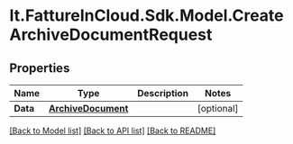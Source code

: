 # It.FattureInCloud.Sdk.Model.CreateArchiveDocumentRequest

## Properties

Name | Type | Description | Notes
------------ | ------------- | ------------- | -------------
**Data** | [**ArchiveDocument**](ArchiveDocument.md) |  | [optional] 

[[Back to Model list]](../README.md#documentation-for-models) [[Back to API list]](../README.md#documentation-for-api-endpoints) [[Back to README]](../README.md)

